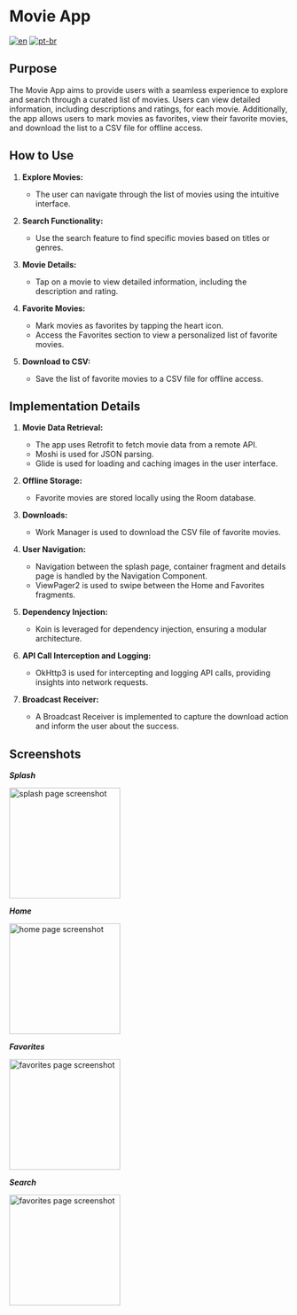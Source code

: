 # Movie App
[![en](https://img.shields.io/badge/lang-en-red.svg)](https://github.com/kmdzinarishvili/finalProj/edit/georgianReadme/README.md)
[![pt-br](https://img.shields.io/badge/lang-ka-green.svg)](https://github.com/kmdzinarishvili/finalProj/edit/georgianReadme/README.ka.md)
## Purpose

The Movie App aims to provide users with a seamless experience to explore and search through a curated list of movies.
Users can view detailed information, including descriptions and ratings, for each movie.
Additionally, the app allows users to mark movies as favorites, view their favorite movies, and download the list to a CSV file for offline access.

## How to Use

1. **Explore Movies:**
   - The user can navigate through the list of movies using the intuitive interface.

2. **Search Functionality:**
   - Use the search feature to find specific movies based on titles or genres.

3. **Movie Details:**
   - Tap on a movie to view detailed information, including the description and rating.

4. **Favorite Movies:**
   - Mark movies as favorites by tapping the heart icon.
   - Access the Favorites section to view a personalized list of favorite movies.

5. **Download to CSV:**
   - Save the list of favorite movies to a CSV file for offline access.

## Implementation Details

1. **Movie Data Retrieval:**
   - The app uses Retrofit to fetch movie data from a remote API.
   - Moshi is used for JSON parsing.
   - Glide is used for loading and caching images in the user interface.

2. **Offline Storage:**
   - Favorite movies are stored locally using the Room database.

3. **Downloads:**
   - Work Manager is used to download the CSV file of favorite movies. 

4. **User Navigation:**
   - Navigation between the splash page, container fragment and details page is handled by the Navigation Component.
   - ViewPager2 is used to swipe between the Home and Favorites fragments. 

5. **Dependency Injection:**
   - Koin is leveraged for dependency injection, ensuring a modular architecture.
   
6. **API Call Interception and Logging:**
   - OkHttp3 is used for intercepting and logging API calls, providing insights into network requests.
     
7. **Broadcast Receiver:**
   - A Broadcast Receiver is implemented to capture the download action and inform the user about the success.


## Screenshots

***Splash***

<img src="https://github.com/kmdzinarishvili/finalProj/assets/55915632/50c8b175-44b3-48e3-9c0c-4cabebb20564" alt="splash page screenshot" width="200"/>

***Home***

<img src="https://github.com/kmdzinarishvili/finalProj/assets/55915632/2d157886-c441-4859-9ae2-0fc5d3da4763" alt="home page screenshot" width="200"/>

***Favorites***

<img src="https://github.com/kmdzinarishvili/finalProj/assets/55915632/3ba7d601-b3c7-47c4-9afd-42452bcac476" alt="favorites page screenshot" width="200"/>

***Search***

<img src="https://github.com/kmdzinarishvili/finalProj/assets/55915632/85400d13-3719-4c5c-940b-819f0d8dc401" alt="favorites page screenshot" width="200"/>
